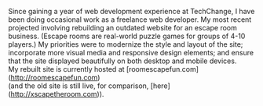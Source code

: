 Since gaining a year of web development experience at TechChange, I have been doing occasional work as a freelance web developer. My most recent projected involving rebuilding an outdated website for an escape room business. (Escape rooms are real-world puzzle games for groups of 4-10 players.) My priorities were to modernize the style and layout of the site; incorporate more visual media and responsive design elements; and ensure that the site displayed beautifully on both desktop and mobile devices.  
My rebuilt site is currently hosted at [roomescapefun.com] (http://roomescapefun.com)  
(and the old site is still live, for comparison, [here] (http://xscapetheroom.com)).
